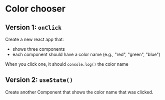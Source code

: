 
# Color chooser

## Version 1: `onClick`

Create a new react app that:

- shows three components
- each component should have a color name (e.g., "red", "green", "blue")

When you click one, it should `console.log()` the color name


## Version 2: `useState()`

Create another Component that shows the color name that was clicked.
